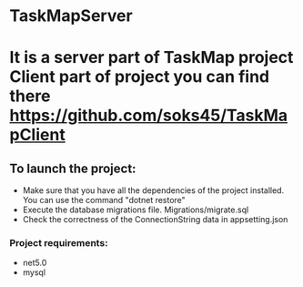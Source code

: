 # TaskMapServer
It is a server part of TaskMap project
Client part of project you can find there
https://github.com/soks45/TaskMapClient
===================

## To launch the project:
+ Make sure that you have all the dependencies of the project installed. You can use the command "dotnet restore"
+ Execute the database migrations file. Migrations/migrate.sql
+ Check the correctness of the ConnectionString data in appsetting.json

### Project requirements:
+ net5.0
+ mysql